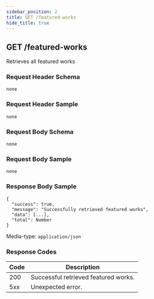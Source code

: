 ```yaml
---
sidebar_position: 2
title: GET /featured-works
hide_title: true
---
```


## GET /featured-works
Retrieves all featured works

### Request Header Schema
`none`

### Request Header Sample
`none`

### Request Body Schema
`none`

### Request Body Sample
`none`

### Response Body Sample
```
{
  "success": true,
  "message": "Successfully retrieved featured works",
  "data": [...],
  "total": Number
}
```
Media-type: `application/json`

### Response Codes
| Code  | Description                                               |
| ----  | -----------                                               |
| 200   | Successful retrieved featured works.                      |
| 5xx   | Unexpected error.                                         |
